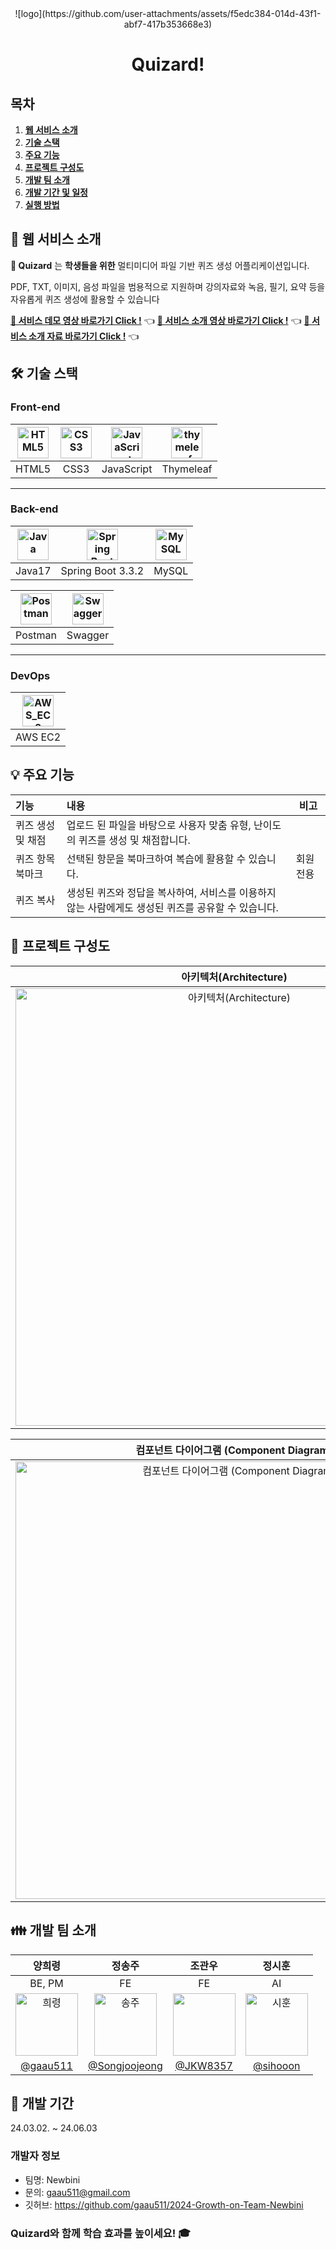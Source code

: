 <div align="center">
  ![logo](https://github.com/user-attachments/assets/f5edc384-014d-43f1-abf7-417b353668e3)
  <h1>Quizard!</h1>
</div>

## 목차
1. [**웹 서비스 소개**](#1)
2. [**기술 스택**](#2)
3. [**주요 기능**](#3)
4. [**프로젝트 구성도**](#4)
5. [**개발 팀 소개**](#5)
6. [**개발 기간 및 일정**](#6)
7. [**실행 방법**](#7)


<div id="1"></div>

## 💁 웹 서비스 소개

**🧙 Quizard** 는 **학생들을 위한** 멀티미디어 파일 기반 퀴즈 생성 어플리케이션입니다.

PDF, TXT, 이미지, 음성 파일을 범용적으로 지원하며 강의자료와 녹음, 필기, 요약 등을 자유롭게 퀴즈 생성에 활용할 수 있습니다



[**🔗 서비스 데모 영상 바로가기 Click !**](https://youtu.be/LcOwnUa6_d8) 👈 
[**🔗 서비스 소개 영상 바로가기 Click !**](https://drive.google.com/file/d/1Iw4uhom7hTu-1-170YTmh6UGtXFDlA1s/view?usp=sharing) 👈 
[**🔗 서비스 소개 자료 바로가기 Click !**](https://drive.google.com/file/d/14Yh3V2jCdym73kWRv4Y8fltscfQIYGyS/view?usp=sharing) 👈 
<div id="2"></div>


## 🛠 기술 스택

### **Front-end**

| <img src="https://profilinator.rishav.dev/skills-assets/html5-original-wordmark.svg" alt="HTML5" width="50px" height="50px" /> | <img src="https://profilinator.rishav.dev/skills-assets/css3-original-wordmark.svg" alt="CSS3" width="50px" height="50px" /> | <img src="https://profilinator.rishav.dev/skills-assets/javascript-original.svg" alt="JavaScript" width="50px" height="50px" /> | <img src="https://img1.daumcdn.net/thumb/R1280x0/?scode=mtistory2&fname=https%3A%2F%2Fblog.kakaocdn.net%2Fdn%2FbmvSct%2FbtsFkWXbmGN%2FdIYwBQI9SbKzPw9ONuGSI0%2Fimg.png" alt="thymeleaf" width="50px" height="50px" /> |
| :----------------------------------------------------------------------------------------------------------------------------: | :--------------------------------------------------------------------------------------------------------------------------: | :-----------------------------------------------------------------------------------------------------------------------------: | --------------------------------------------------------------------------------------------------------------------------------------------------------------------------------------------------------------------- |
|                                                             HTML5                                                              |                                                             CSS3                                                             |                                                           JavaScript                                                            | Thymeleaf                                                                                                                                                                                                             |

---


### **Back-end**

| <img src="https://profilinator.rishav.dev/skills-assets/java-original-wordmark.svg" alt="Java" width="50px" height="50px" /> | <img src="https://www.seekpng.com/png/full/8-80775_spring-logo-png-transparent-spring-java.png" alt="Spring Boot" width="50px" height="50px" /> | <img src="https://profilinator.rishav.dev/skills-assets/mysql-original-wordmark.svg" alt="MySQL" width="50px" height="50px" /> |
| :--------------------------------------------------------------------------------------------------------------------------: | :---------------------------------------------------------------------------------------------------------------------------------------------: | :----------------------------------------------------------------------------------------------------------------------------: |
|                                                            Java17                                                            |                                                                Spring Boot 3.3.2                                                                |                                                             MySQL                                                              |

| <img src="https://res.cloudinary.com/postman/image/upload/t_team_logo/v1629869194/team/2893aede23f01bfcbd2319326bc96a6ed0524eba759745ed6d73405a3a8b67a8" alt="Postman" width="50px" height="50px" /> | <img src="https://upload.wikimedia.org/wikipedia/commons/a/ab/Swagger-logo.png" alt="Swagger" width="50px" height="50px" /> |
| :--------------------------------------------------------------------------------------------------------------------------------------------------------------------------------------------------: | :-------------------------------------------------------------------------------------------------------------------------: |
|                                                                                               Postman                                                                                                |                                                           Swagger                                                           |

---

### **DevOps**

| <img width="50" alt="AWS_EC2" src="https://img1.daumcdn.net/thumb/R1280x0/?scode=mtistory2&fname=https%3A%2F%2Fblog.kakaocdn.net%2Fdn%2FcuRpSG%2FbtrwTOtzwYU%2FJPyJL14YecEi52hJiX1Tzk%2Fimg.png" /> |
| :-------------------------------------------------------------------------------------------------------------------------------------------------------------------------------------------------: |
|                                                                                               AWS EC2                                                                                               |


<div id="3"></div>

## 💡 주요 기능

| 기능         | 내용                                                       | 비고    |
| :--------- | :------------------------------------------------------- | ----- |
| 퀴즈 생성 및 채점 | 업로드 된 파일을 바탕으로 사용자 맞춤 유형, 난이도의 퀴즈를 생성 및 채점합니다.           |       |
| 퀴즈 항목 북마크  | 선택된 항문을 북마크하여 복습에 활용할 수 있습니다.                            | 회원 전용 |
| 퀴즈 복사      | 생성된 퀴즈와 정답을 복사하여, 서비스를 이용하지 않는 사람에게도 생성된 퀴즈를 공유할 수 있습니다. |       |


<div id="4"></div>

## 📂 프로젝트 구성도

|                   아키텍처(Architecture)                   |
| :----------------------------------------------------: |
| <img src="https://github.com/user-attachments/assets/2e4940eb-ef9e-4ddb-9e6f-a6b86273fcbe" alt="아키텍처(Architecture)" width="700px" /> |

|                   컴포넌트 다이어그램 (Component Diagram)                   |
| :----------------------------------------------------------------: |
| <img src="https://github.com/user-attachments/assets/ca1447d8-1972-4052-8432-f3aa05339d55" alt="컴포넌트 다이어그램 (Component Diagram)" width="700px" /> |



<div id="5"></div>

## 👪 개발 팀 소개

|                                                          양희령                                                          |                                           정송주                                            |                                        조관우                                        |                                           정시훈                                            |
| :-------------------------------------------------------------------------------------------------------------------: | :--------------------------------------------------------------------------------------: | :-------------------------------------------------------------------------------: | :--------------------------------------------------------------------------------------: |
|                                                        BE, PM                                                         |                                            FE                                            |                                        FE                                         |                                            AI                                            |
| <img width="100" alt="희령" src="https://github.com/user-attachments/assets/42579bae-3d05-4dab-9388-25c21ab83f9f" /> | <img width="100" alt="송주" src="https://avatars.githubusercontent.com/u/126902041?v=4" /> | <img src="https://avatars.githubusercontent.com/u/164450033?v=4" width="100px" /> | <img width="100" alt="시훈" src="https://avatars.githubusercontent.com/u/170699893?v=4" /> |
|                                        [@gaau511](https://github.com/gaau511)                                         |                     [@Songjoojeong](https://github.com/Songjoojeong)                     |                      [@JKW8357](https://github.com/JKW8357)                       |                          [@sihooon](https://github.com/sihooon)                          |


<div id="6"></div>

## 📅 개발 기간

24.03.02. ~ 24.06.03


<div id='7'></div>

      
### 개발자 정보
* 팀명: Newbini
* 문의: gaau511@gmail.com
* 깃허브: https://github.com/gaau511/2024-Growth-on-Team-Newbini

### Quizard와 함께 학습 효과를 높이세요! 🎓

